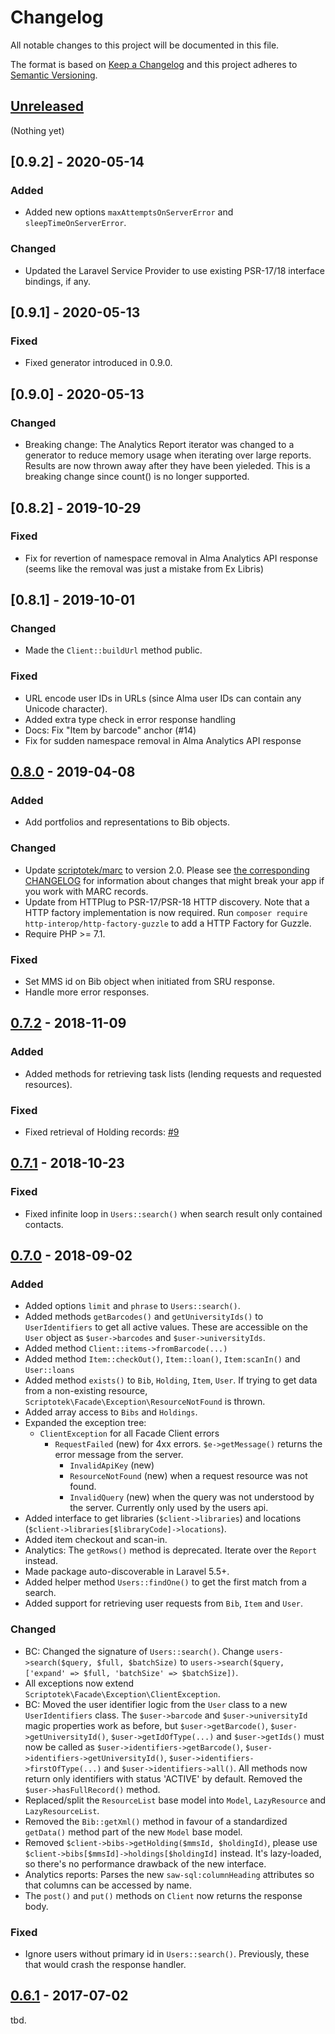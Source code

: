 # Changelog
All notable changes to this project will be documented in this file.

The format is based on [Keep a Changelog](http://keepachangelog.com/en/1.0.0/)
and this project adheres to [Semantic Versioning](http://semver.org/spec/v2.0.0.html).

## [Unreleased]

(Nothing yet)

## [0.9.2] - 2020-05-14

### Added

- Added new options `maxAttemptsOnServerError` and `sleepTimeOnServerError`.

### Changed

- Updated the Laravel Service Provider to use existing PSR-17/18 interface bindings, if any.

## [0.9.1] - 2020-05-13

### Fixed

- Fixed generator introduced in 0.9.0.

## [0.9.0] - 2020-05-13

### Changed

- Breaking change: The Analytics Report iterator was changed to a generator to reduce memory
  usage when iterating over large reports. Results are now thrown away after they have been
  yieleded. This is a breaking change since count() is no longer supported.

## [0.8.2] - 2019-10-29

### Fixed

- Fix for revertion of namespace removal in Alma Analytics API response
  (seems like the removal was just a mistake from Ex Libris)

## [0.8.1] - 2019-10-01

### Changed

- Made the `Client::buildUrl` method public.

### Fixed

- URL encode user IDs in URLs (since Alma user IDs can contain any Unicode character).
- Added extra type check in error response handling
- Docs: Fix "Item by barcode" anchor (#14)
- Fix for sudden namespace removal in Alma Analytics API response

## [0.8.0] - 2019-04-08

### Added

- Add portfolios and representations to Bib objects.

### Changed

- Update [scriptotek/marc](https://github.com/scriptotek/php-marc/) to version 2.0.
  Please see [the corresponding CHANGELOG](https://github.com/scriptotek/php-marc/blob/master/CHANGELOG.md#200---2018-10-23) for information about changes that might break your app if you work with MARC records.
- Update from HTTPlug to PSR-17/PSR-18 HTTP discovery.
  Note that a HTTP factory implementation is now required.
  Run `composer require http-interop/http-factory-guzzle` to add a HTTP Factory for Guzzle.
- Require PHP >= 7.1.

### Fixed

- Set MMS id on Bib object when initiated from SRU response.
- Handle more error responses.

## [0.7.2] - 2018-11-09

### Added

- Added methods for retrieving task lists (lending requests and requested resources).

### Fixed

- Fixed retrieval of Holding records: [#9](https://github.com/scriptotek/php-alma-client/issues/9)

## [0.7.1] - 2018-10-23

### Fixed

- Fixed infinite loop in `Users::search()` when search result only contained contacts.

## [0.7.0] - 2018-09-02

### Added

- Added options `limit` and `phrase` to `Users::search()`.
- Added methods `getBarcodes()` and `getUniversityIds()` to `UserIdentifiers` to get all active values.
  These are accessible on the `User` object as `$user->barcodes` and `$user->universityIds`.
- Added method `Client::items->fromBarcode(...)`
- Added method `Item::checkOut()`, `Item::loan()`, `Item:scanIn()` and `User::loans`
- Added method `exists()` to `Bib`, `Holding`, `Item`, `User`. If trying to get data from a non-existing
  resource, `Scriptotek\Facade\Exception\ResourceNotFound` is thrown.
- Added array access to `Bibs` and `Holdings`.
- Expanded the exception tree:
  - `ClientException` for all Facade Client errors
    - `RequestFailed` (new) for 4xx errors. `$e->getMessage()` returns the error message from the server.
      - `InvalidApiKey` (new)
      - `ResourceNotFound` (new) when a request resource was not found.
      - `InvalidQuery` (new) when the query was not understood by the server. Currently only used by the users api.
- Added interface to get libraries (`$client->libraries`) and locations (`$client->libraries[$libraryCode]->locations`).
- Added item checkout and scan-in.
- Analytics: The `getRows()` method is deprecated. Iterate over the `Report` instead.
- Made package auto-discoverable in Laravel 5.5+.
- Added helper method `Users::findOne()` to get the first match from a search.
- Added support for retrieving user requests from `Bib`, `Item` and `User`.

### Changed

- BC: Changed the signature of `Users::search()`.
  Change `users->search($query, $full, $batchSize)`
  to `users->search($query, ['expand' => $full, 'batchSize' => $batchSize])`.
- All exceptions now extend `Scriptotek\Facade\Exception\ClientException`.
- BC: Moved the user identifier logic from the `User` class to a new `UserIdentifiers` class.
  The `$user->barcode` and `$user->universityId` magic properties work as before, but
  `$user->getBarcode()`, `$user->getUniversityId()`, `$user->getIdOfType(...)` and `$user->getIds()`
  must now be called as `$user->identifiers->getBarcode()`, `$user->identifiers->getUniversityId()`,
  `$user->identifiers->firstOfType(...)` and `$user->identifiers->all()`.
  All methods now return only identifiers with status 'ACTIVE' by default.
  Removed the `$user->hasFullRecord()` method.
- Replaced/split the `ResourceList` base model into `Model`, `LazyResource` and `LazyResourceList`.
- Removed the `Bib::getXml()` method in favour of a standardized `getData()` method part
  of the new `Model` base model.
- Removed `$client->bibs->getHolding($mmsId, $holdingId)`, please use
  `$client->bibs[$mmsId]->holdings[$holdingId]` instead. It's lazy-loaded, so
  there's no performance drawback of the new interface.
- Analytics reports: Parses the new `saw-sql:columnHeading` attributes so that columns can be accessed
  by name.
- The `post()` and `put()` methods on `Client` now returns the response body.

### Fixed

- Ignore users without primary id in `Users::search()`.
  Previously, these that would crash the response handler.

## [0.6.1] - 2017-07-02

tbd.

[Unreleased]: https://github.com/scriptotek/php-alma-client/compare/v0.8.0...HEAD
[0.8.0]: https://github.com/scriptotek/php-alma-client/compare/v0.7.2...v0.8.0
[0.7.2]: https://github.com/scriptotek/php-alma-client/compare/v0.7.1...v0.7.2
[0.7.1]: https://github.com/scriptotek/php-alma-client/compare/v0.7.0...v0.7.1
[0.7.0]: https://github.com/scriptotek/php-alma-client/compare/v0.6.1...v0.7.0
[0.6.1]: https://github.com/scriptotek/php-alma-client/compare/v0.6.0...v0.6.1
